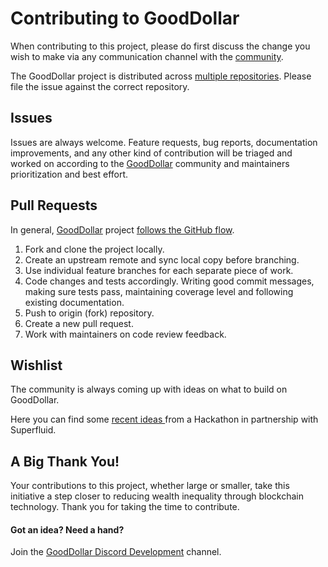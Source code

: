 # Contributing to GoodDollar

When contributing to this project, please do first discuss the change you wish to make via any communication channel with the [community](https://community.gooddollar.org/16d0219177ce44139c3a68b3b7c9850c#67775b39a4c445a1b1dbd99752fa0ada).

The GoodDollar project is distributed across [multiple repositories](https://github.com/GoodDollar). Please file the issue against the correct repository.

## Issues

Issues are always welcome. Feature requests, bug reports, documentation improvements, and any other kind of contribution will be triaged and worked on according to the [GoodDollar](https://github.com/GoodDollar) community and maintainers prioritization and best effort.

## Pull Requests

In general, [GoodDollar](https://github.com/GoodDollar) project [follows the GitHub flow](https://guides.github.com/introduction/flow/).

1. Fork and clone the project locally.
2. Create an upstream remote and sync local copy before branching.
3. Use individual feature branches for each separate piece of work.
4. Code changes and tests accordingly. Writing good commit messages, making sure tests pass, maintaining coverage level and following existing documentation.
5. Push to origin (fork) repository.
6. Create a new pull request.
7. Work with maintainers on code review feedback.

## Wishlist

The community is always coming up with ideas on what to build on GoodDollar.&#x20;

Here you can find some [recent ideas ](https://superfluidhq.notion.site/GoodDollar-x-Superfluid-Hack-Ideas-4f2a05437bea4eaea2f4dead90ff1100)from a Hackathon in partnership with Superfluid.

## A Big Thank You!

Your contributions to this project, whether large or smaller, take this initiative a step closer to reducing wealth inequality through blockchain technology. Thank you for taking the time to contribute.

#### Got an idea? Need a hand?

Join the [GoodDollar Discord Development](https://discord.gg/B4bj9eXuWU) channel.&#x20;
